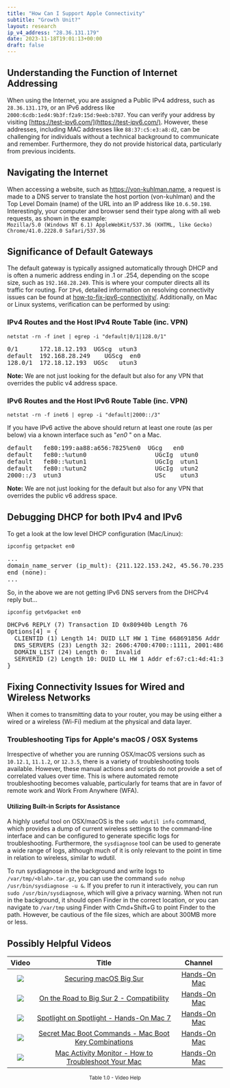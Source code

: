 ```yaml
---
title: "How Can I Support Apple Connectivity"
subtitle: "Growth Unit?"
layout: research
ip_v4_address: "28.36.131.179"
date: 2023-11-18T19:01:13+00:00
draft: false
---
```


## Understanding the Function of Internet Addressing

When using the Internet, you are assigned a Public IPv4 address, such as ```28.36.131.179```, or an IPv6 address like ```2000:6cdb:1ed4:9b3f:f2a9:15d:9eeb:b787```. You can verify your address by visiting [https://test-ipv6.com/](https://test-ipv6.com/). However, these addresses, including MAC addresses like ```88:37:c5:e3:a8:d2```, can be challenging for individuals without a technical background to communicate and remember. Furthermore, they do not provide historical data, particularly from previous incidents.
## Navigating the Internet

When accessing a website, such as https://von-kuhlman.name, a request is made to a DNS server to translate the host portion (von-kuhlman) and the Top Level Domain (name) of the URL into an IP address like ```10.6.50.198```. Interestingly, your computer and browser send their type along with all web requests, as shown in the example: <br>```Mozilla/5.0 (Windows NT 6.1) AppleWebKit/537.36 (KHTML, like Gecko) Chrome/41.0.2228.0 Safari/537.36```
## Significance of Default Gateways

The default gateway is typically assigned automatically through DHCP and is often a numeric address ending in .1 or .254, depending on the scope size, such as ```192.168.28.249```. This is where your computer directs all its traffic for routing. For ```IPv6```, detailed information on resolving connectivity issues can be found at [how-to-fix-ipv6-connectivity/](/blog/how-to-fix-ipv6-connectivity/). Additionally, on Mac or Linux systems, verification can be performed by using: <br>
### IPv4 Routes and the Host IPv4 Route Table (inc. VPN)
```netstat -rn -f inet | egrep -i "default|0/1|128.0/1"```

<pre>
0/1      172.18.12.193  UGScg  utun3
default  192.168.28.249    UGScg  en0
128.0/1  172.18.12.193  UGSc   utun3</pre>

**Note:** We are not just looking for the default but also for any VPN that overrides the public v4 address space.

### IPv6 Routes and the Host IPv6 Route Table (inc. VPN)
```netstat -rn -f inet6 | egrep -i "default|2000::/3"```

If you have IPv6 active the above should return at least one route (as per below) via a known interface such as "_en0_ " on a Mac. 

<pre>
default   fe80:199:aa88:a656:7825%en0  UGcg   en0
default   fe80::%utun0                   UGcIg  utun0
default   fe80::%utun1                   UGcIg  utun1
default   fe80::%utun2                   UGcIg  utun2
2000::/3  utun3                          USc    utun3</pre>

**Note:** We are not just looking for the default but also for any VPN that overrides the public v6 address space.
<br>

## Debugging DHCP for both IPv4 and IPv6

To get a look at the low level DHCP configuration (Mac/Linux): 

```ipconfig getpacket en0```

<pre>
...
domain_name_server (ip_mult): {211.122.153.242, 45.56.70.235}
end (none):
...</pre>

So, in the above we are not getting IPv6 DNS servers from the DHCPv4 reply but...

```ipconfig getv6packet en0```

<pre>
DHCPv6 REPLY (7) Transaction ID 0x80940b Length 76
Options[4] = {
  CLIENTID (1) Length 14: DUID LLT HW 1 Time 668691856 Addr 88:37:c5:e3:a8:d2
  DNS_SERVERS (23) Length 32: 2606:4700:4700::1111, 2001:4860:4860::8844
  DOMAIN_LIST (24) Length 0:  Invalid
  SERVERID (2) Length 10: DUID LL HW 1 Addr ef:67:c1:4d:41:3b
}</pre>




## Fixing Connectivity Issues for Wired and Wireless Networks

When it comes to transmitting data to your router, you may be using either a wired or a wireless (Wi-Fi) medium at the physical and data layer.
### Troubleshooting Tips for Apple's macOS / OSX Systems
Irrespective of whether you are running OSX/macOS versions such as `10.12.1`, `11.1.2`, or `12.3.5`, there is a variety of troubleshooting tools available. However, these manual actions and scripts do not provide a set of correlated values over time. This is where automated remote troubleshooting becomes valuable, particularly for teams that are in favor of remote work and Work From Anywhere (WFA).
#### Utilizing Built-in Scripts for Assistance
A highly useful tool on OSX/macOS is the `sudo wdutil info` command, which provides a dump of current wireless settings to the command-line interface and can be configured to generate specific logs for troubleshooting. Furthermore, the `sysdiagnose` tool can be used to generate a wide range of logs, although much of it is only relevant to the point in time in relation to wireless, similar to wdutil.

To run sysdiagnose in the background and write logs to `/var/tmp/<blah>.tar.gz`, you can use the command `sudo nohup /usr/bin/sysdiagnose -u &`. If you prefer to run it interactively, you can run `sudo /usr/bin/sysdiagnose`, which will give a privacy warning. When not run in the background, it should open Finder in the correct location, or you can navigate to `/var/tmp` using Finder with Cmd+Shift+G to point Finder to the path. However, be cautious of the file sizes, which are about 300MB more or less.
## Possibly Helpful Videos

<link href="/plugins/lity/css/lity.min.css" rel="stylesheet">
<script src="/plugins/lity/js/lity.min.js"></script>
<div class="table1-start"></div>

|Video | Title | Channel |
| :---: | :---: | :---: |
|<a href="https://www.youtube.com/watch?v=7KdhJimuhNw" data-lity><img src="https://i.ytimg.com/vi/7KdhJimuhNw/default.jpg" class="img-fluid"></a>|<a href="https://www.youtube.com/watch?v=7KdhJimuhNw" data-lity>Securing macOS Big Sur</a>|<a target="_blank" href="https://www.youtube.com/channel/UCg43DP8MdHVcl4rFK_delBg" >Hands-On Mac</a>|
|<a href="https://www.youtube.com/watch?v=HEbK-Tignuc" data-lity><img src="https://i.ytimg.com/vi/HEbK-Tignuc/default.jpg" class="img-fluid"></a>|<a href="https://www.youtube.com/watch?v=HEbK-Tignuc" data-lity>On the Road to Big Sur 2 - Compatibility</a>|<a target="_blank" href="https://www.youtube.com/channel/UCg43DP8MdHVcl4rFK_delBg" >Hands-On Mac</a>|
|<a href="https://www.youtube.com/watch?v=RslZ4W1EPqk" data-lity><img src="https://i.ytimg.com/vi/RslZ4W1EPqk/default.jpg" class="img-fluid"></a>|<a href="https://www.youtube.com/watch?v=RslZ4W1EPqk" data-lity>Spotlight on Spotlight - Hands-On Mac 7</a>|<a target="_blank" href="https://www.youtube.com/channel/UCg43DP8MdHVcl4rFK_delBg" >Hands-On Mac</a>|
|<a href="https://www.youtube.com/watch?v=VwNYWAxHCgM" data-lity><img src="https://i.ytimg.com/vi/VwNYWAxHCgM/default.jpg" class="img-fluid"></a>|<a href="https://www.youtube.com/watch?v=VwNYWAxHCgM" data-lity>Secret Mac Boot Commands - Mac Boot Key Combinations</a>|<a target="_blank" href="https://www.youtube.com/channel/UCg43DP8MdHVcl4rFK_delBg" >Hands-On Mac</a>|
|<a href="https://www.youtube.com/watch?v=TWzWd_DiaJ0" data-lity><img src="https://i.ytimg.com/vi/TWzWd_DiaJ0/default.jpg" class="img-fluid"></a>|<a href="https://www.youtube.com/watch?v=TWzWd_DiaJ0" data-lity>Mac Activity Monitor - How to Troubleshoot Your Mac</a>|<a target="_blank" href="https://www.youtube.com/channel/UCg43DP8MdHVcl4rFK_delBg" >Hands-On Mac</a>|

<center><small>Table 1.0 - Video Help</small></center>
 <br>
<div class="table1-end"></div>
<script type="text/javascript">
(function() {
    $('div.table1-start').nextUntil('div.table1-end', 'table').addClass('table thead-dark table-striped table-responsive rounded').attr('id', 't1');
    $('#t1').find('thead').addClass('thead-dark');
})();
</script>
